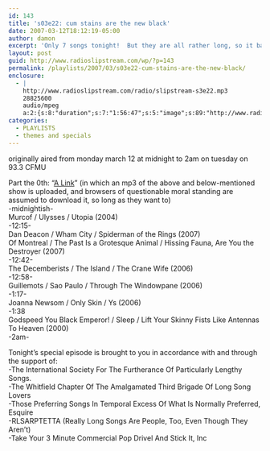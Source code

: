 ```yaml
---
id: 143
title: 's03e22: cum stains are the new black'
date: 2007-03-12T18:12:19-05:00
author: damon
excerpt: 'Only 7 songs tonight!  But they are all rather long, so it balances out.'
layout: post
guid: http://www.radioslipstream.com/wp/?p=143
permalink: /playlists/2007/03/s03e22-cum-stains-are-the-new-black/
enclosure:
  - |
    http://www.radioslipstream.com/radio/slipstream-s3e22.mp3
    28825600
    audio/mpeg
    a:2:{s:8:"duration";s:7:"1:56:47";s:5:"image";s:89:"http://www.radioslipstream.com/wp/wp-content/plugins/podpress//images/vpreview_center.png";}
categories:
  - PLAYLISTS
  - themes and specials
---
```

<p class="note_content clearfix">
  originally aired from monday march 12 at midnight to 2am on tuesday on 93.3 CFMU
</p>

Part the 0th: “<a href="/radio/slipstream-s3e22.mp3" target="_blank" title="/radio/slipstream-s3e22.mp3">A Link</a>” (in which an mp3 of the above and below-mentioned show is uploaded, and browsers of questionable moral standing are assumed to download it, so long as they want to)  
-midnightish-  
Murcof / Ulysses / Utopia (2004)  
-12:15-  
Dan Deacon / Wham City / Spiderman of the Rings (2007)  
Of Montreal / The Past Is a Grotesque Animal / Hissing Fauna, Are You the Destroyer (2007)  
-12:42-  
The Decemberists / The Island / The Crane Wife (2006)  
-12:58-  
Guillemots / Sao Paulo / Through The Windowpane (2006)  
-1:17-  
Joanna Newsom / Only Skin / Ys (2006)  
-1:38  
Godspeed You Black Emperor! / Sleep / Lift Your Skinny Fists Like Antennas To Heaven (2000)  
-2am-

Tonight’s special episode is brought to you in accordance with and through the support of:  
-The International Society For The Furtherance Of Particularly Lengthy Songs.  
-The Whitfield Chapter Of The Amalgamated Third Brigade Of Long Song Lovers  
-Those Preferring Songs In Temporal Excess Of What Is Normally Preferred, Esquire  
-RLSARPTETTA (Really Long Songs Are People, Too, Even Though They Aren’t)  
-Take Your 3 Minute Commercial Pop Drivel And Stick It, Inc